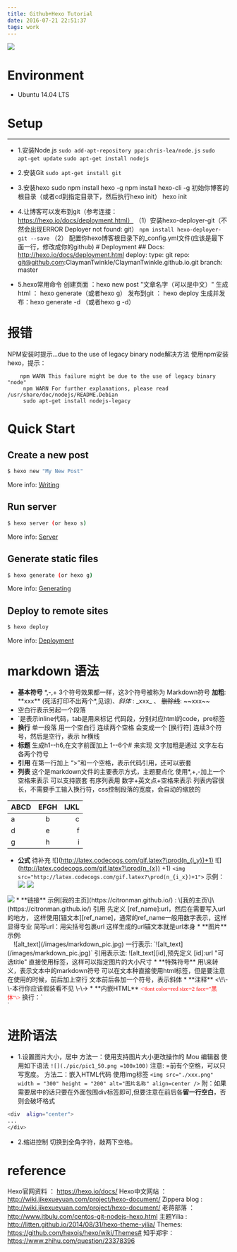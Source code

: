 ```yaml
---
title: Github+Hexo Tutorial
date: 2016-07-21 22:51:37
tags: work
---
```

![](/images/markdown_cover.jpg)
# Environment
* Ubuntu 14.04 LTS
# Setup
***
* 1.安装Node.js
`sudo add-apt-repository ppa:chris-lea/node.js`
`sudo apt-get update`
`sudo apt-get install nodejs`
* 2.安装Git
`sudo apt-get install git`
* 3.安装hexo
		sudo npm install hexo -g
		 npm install hexo-cli -g
初始你博客的根目录（或者cd到指定目录下，然后执行hexo init）
		hexo init <dir> 
* 4.让博客可以发布到git（参考连接：https://hexo.io/docs/deployment.html）
（1）安装hexo-deployer-git（不然会出现ERROR Deployer not found: git）
`npm install hexo-deployer-git --save`
（2） 配置你hexo博客根目录下的_config.yml文件(应该是最下面一行，修改成你的github)
		# Deployment
		 ## Docs: http://hexo.io/docs/deployment.html
		 deploy:
		 type: git
		 repo: git@github.com:ClaymanTwinkle/ClaymanTwinkle.github.io.git
		 branch: master

* 5.hexo常用命令
创建页面  ：hexo new post "文章名字（可以是中文）"
生成html  ： hexo generate（或者hexo g）
发布到git ： hexo deploy
生成并发布：hexo generate -d （或者hexo g -d）

# 报错
NPM安装时提示...due to the use of legacy binary node解决方法
使用npm安装hexo，提示：
		
		npm WARN This failure might be due to the use of legacy binary "node"
		 npm WARN For further explanations, please read /usr/share/doc/nodejs/README.Debian
		 sudo apt-get install nodejs-legacy

# Quick Start
## Create a new post
``` bash
$ hexo new "My New Post"
```
More info: [Writing](https://hexo.io/docs/writing.html)
## Run server
``` bash
$ hexo server (or hexo s)
```
More info: [Server](https://hexo.io/docs/server.html)
## Generate static files
``` bash
$ hexo generate (or hexo g)
```
More info: [Generating](https://hexo.io/docs/generating.html)
## Deploy to remote sites
``` bash
$ hexo deploy
```
More info: [Deployment](https://hexo.io/docs/deployment.html)

# markdown 语法
* **基本符号**
*,-,+ 3个符号效果都一样，这3个符号被称为 Markdown符号 
**加粗**: \*\*xxx\*\* (死活打印不出两个\*,见谅)、_斜体_ : \_xxx\_ 、 ~~删除线~~: \~\~xxx\~\~
* 空白行表示另起一个段落
* `是表示inline代码，tab是用来标记 代码段，分别对应html的code，pre标签
* **换行**
单一段落 用一个空白行
连续两个空格 会变成一个 [换行符]
连续3个符号，然后是空行，表示 hr横线
* **标题**
生成h1--h6,在文字前面加上 1--6个# 来实现
文字加粗是通过 文字左右各两个符号
* **引用**
在第一行加上 “>”和一个空格，表示代码引用，还可以嵌套
* **列表**
这个是markdown文件的主要表示方式，主题要点化
使用*,+,-加上一个空格来表示
可以支持嵌套
有序列表用 数字+英文点+空格来表示
列表内容很长，不需要手工输入换行符，css控制段落的宽度，会自动的缩放的

| ABCD | EFGH | IJKL |
| -----|:----:|----:|
| a    | b    | c    |
| d    | e    | f    |
| g    | h    | i    |

* **公式**
待补充
\!\[\]\(http://latex.codecogs.com/gif.latex?\prod(n_{i_y})+1)
\!\[\]\(http://latex.codecogs.com/gif.latex?\prod(n_{x}) +1)
`<img src="http://latex.codecogs.com/gif.latex?\prod(n_{i_x})+1">`
示例：
![](http://latex.codecogs.com/gif.latex?\prod(n_{i_y})+1)
![](http://latex.codecogs.com/gif.latex?\prod(n_x)+1)
<img src="http://latex.codecogs.com/gif.latex?\prod(n_{i_x})+1">
* **链接**
示例[我的主页](https://citronman.github.io/) : \[我的主页\]\(https://citronman.github.io/)
引用 先定义 [ref_name]:url，然后在需要写入url的地方， 这样使用[锚文本][ref_name]，通常的ref_name一般用数字表示，这样显得专业
简写url：用尖括号包裹url 
这样生成的url锚文本就是url本身
* **图片**
示例:<br>　![alt_text](/images/markdown_pic.jpg)
一行表示: `![alt_text](/images/markdown_pic.jpg)`
引用表示法: ![alt_text][id],预先定义 [id]:url "可选title"
直接使用<img>标签，这样可以指定图片的大小尺寸
* **特殊符号**
用\来转义，表示文本中的markdown符号
可以在文本种直接使用html标签，但是要注意在使用的时候，前后加上空行
文本前后各加一个符号，表示斜体
* **注释**
<\!\-\-本行你应该假装看不见 \-\->
* **内嵌HTML**
<font color=red size=2 face="黑体"><\font color=red size=2 face="黑体"\></font>
换行：`<br>`

# 进阶语法
* 1.设置图片大小，居中
方法一：使用支持图片大小更改操作的 Mou 编辑器
使用如下语法
`![](./pic/pic1_50.png =100x100)`
注意: =前有个空格，可以只写宽度。
方法二：嵌入HTML代码
使用img标签
`<img src="./xxx.png" width = "300" height = "200" alt="图片名称" align=center />`
附：如果需要居中的话只要在外面包围div标签即可,但要注意在前后各**留一行空白**，否则会破坏格式
``` bash
<div  align="center">    
...
</div>
```
* 2.缩进控制
切换到全角字符，敲两下空格。

# reference
Hexo官网资料 ： https://hexo.io/docs/
Hexo中文网站 ： http://wiki.jikexueyuan.com/project/hexo-document/
Zippera blog : http://wiki.jikexueyuan.com/project/hexo-document/
老蒋部落     ： http://www.itbulu.com/centos-git-nodejs-hexo.html
主题Yilia    : http://litten.github.io/2014/08/31/hexo-theme-yilia/
Themes: https://github.com/hexojs/hexo/wiki/Themes#
知乎郑宇：https://www.zhihu.com/question/23378396

